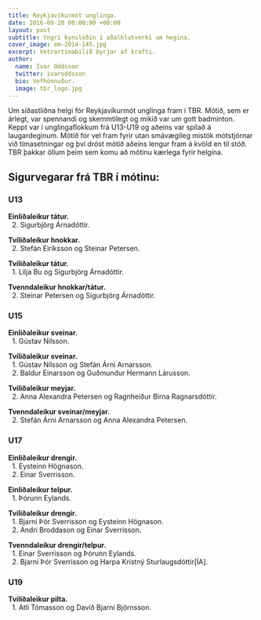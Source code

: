```yaml
---
title: Reykjavíkurmót unglinga.
date: 2016-09-20 00:00:00 +00:00
layout: post
subtitle: Yngri kynslóðin í aðalhlutverki um hegina.
cover_image: em-2014-145.jpg
excerpt: Vetrartímabilið byrjar af krafti.
author:
  name: Ívar Oddsson
  twitter: ivaroddsson
  bio: Vefhönnuður.
  image: tbr_logo.jpg
---
```


Um síðastliðna helgi fór Reykjavíkurmót unglinga fram í TBR. Mótið, sem er árlegt, var spennandi og skemmtilegt og mikið var um gott badminton. Keppt var í unglingaflokkum frá U13-U19 og aðeins var spilað á laugardeginum. Mótið fór vel fram fyrir utan smávægileg mistök mótstjórnar við tímasetningar og því dróst mótið aðeins lengur fram á kvöld en til stóð. TBR þakkar öllum þeim sem komu að mótinu kærlega fyrir helgina.

## <i class="fa fa-trophy"></i> Sigurvegarar frá TBR í mótinu:

### U13
**Einliðaleikur tátur.**  
&nbsp;&nbsp;2. Sigurbjörg Árnadóttir.  

**Tvíliðaleikur hnokkar.**  
&nbsp;&nbsp;2. Stefán Eiríksson og Steinar Petersen.  

**Tvíliðaleikur tátur.**  
&nbsp;&nbsp;1. Lilja Bu og Sigurbjörg Árnadóttir.  

**Tvenndaleikur hnokkar/tátur.**  
&nbsp;&nbsp;2. Steinar Petersen og Sigurbjörg Árnadóttir.  

### U15
**Einliðaleikur sveinar.**  
&nbsp;&nbsp;1. Gústav Nilsson.  

**Tvíliðaleikur sveinar.**  
&nbsp;&nbsp;1. Gústav Nilsson og Stefán Árni Arnarsson.  
&nbsp;&nbsp;2. Baldur Einarsson og Guðmundur Hermann Lárusson.  

**Tvíliðaleikur meyjar.**  
&nbsp;&nbsp;2. Anna Alexandra Petersen og Ragnheiður Birna Ragnarsdóttir.  

**Tvenndaleikur sveinar/meyjar.**  
&nbsp;&nbsp;2.  Stefán Árni Arnarsson og Anna Alexandra Petersen.  

### U17
**Einliðaleikur drengir.**  
&nbsp;&nbsp;1. Eysteinn Högnason.  
&nbsp;&nbsp;2. Einar Sverrisson.  

**Einliðaleikur telpur.**  
&nbsp;&nbsp;1. Þórunn Eylands.  

**Tvíliðaleikur drengir.**  
&nbsp;&nbsp;1. Bjarni Þór Sverrisson og Eysteinn Högnason.  
&nbsp;&nbsp;2. Andri Broddason og Einar Sverrisson.  

**Tvenndaleikur drengir/telpur.**  
&nbsp;&nbsp;1. Einar Sverrisson og Þórunn Eylands.  
&nbsp;&nbsp;2. Bjarni Þór Sverrisson og Harpa Kristný Sturlaugsdóttir[ÍA].  

### U19

**Tvíliðaleikur pilta.**  
&nbsp;&nbsp;1. Atli Tómasson og Davíð Bjarni Björnsson.  
